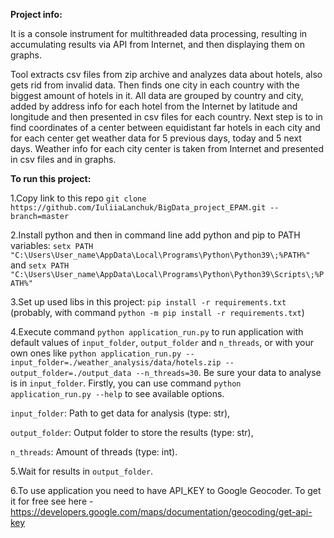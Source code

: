 **Project info:**

It is a console instrument for multithreaded data processing, resulting in accumulating results via API from Internet, and 
then displaying them on graphs.

Tool extracts csv files from zip archive and analyzes data about hotels, also gets rid from invalid data. Then finds 
one city in each country with the biggest amount of hotels in it. All data are grouped by country and city, added by 
address info for each hotel from the Internet by latitude and longitude and then presented in csv files for each country.
Next step is to in find coordinates of a center between equidistant far hotels in each city and for each center get weather
data for 5 previous days, today and 5 next days. Weather info for each city center is taken from Internet and
presented in csv files and in graphs.

**To run this project:**

1.Copy link to this repo `git clone https://github.com/IuliiaLanchuk/BigData_project_EPAM.git --branch=master`

2.Install python and then in command line add python and pip to PATH variables:
`setx PATH "C:\Users\User_name\AppData\Local\Programs\Python\Python39\;%PATH%"` and
`setx PATH "C:\Users\User_name\AppData\Local\Programs\Python\Python39\Scripts\;%PATH%"`

3.Set up used libs in this project: `pip install -r requirements.txt` 
(probably, with command `python -m pip install -r requirements.txt`)

4.Execute command `python application_run.py` to run application with default values of `input_folder`, 
`output_folder` and `n_threads`, or with your own ones like `python application_run.py --input_folder=./weather_analysis/data/hotels.zip
--output_folder=./output_data --n_threads=30`. Be sure your data to analyse is in `input_folder`. Firstly, you can use 
command `python application_run.py --help` to see available options.

`input_folder`: Path to get data for analysis (type: str),

`output_folder`: Output folder to store the results (type: str),

`n_threads`: Amount of threads (type: int).


5.Wait for results in `output_folder`.

6.To use application you need to have API_KEY to Google Geocoder. To get it for free see here - 
https://developers.google.com/maps/documentation/geocoding/get-api-key

